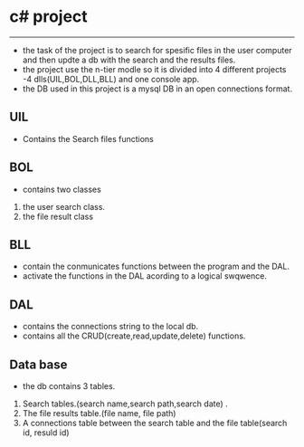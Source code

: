 
# c# project

***

* the task of the project is to search for spesific files in the user computer and then updte a db with the search and the results files.
* the project use the n-tier modle so it is divided into 4 different projects -4 dlls(UIL,BOL,DLL,BLL) and one console app.
* the  DB used in this project is a mysql DB in an open connections format. 


## UIL
* Contains the Search files functions

## BOL
* contains two classes 
1. the user search class.
2. the file result class 

## BLL
* contain the conmunicates functions between the program and the DAL.
* activate the functions in the DAL acording to a logical swqwence.

## DAL
* contains the connections string to the local db.
* contains all the CRUD(create,read,update,delete) functions.


## Data base
* the db contains 3 tables.
 1. Search tables.(search name,search path,search date) .
 2. The file results table.(file name, file path)
 3. A connections table between the search table and the file table(search id, resuld id)




